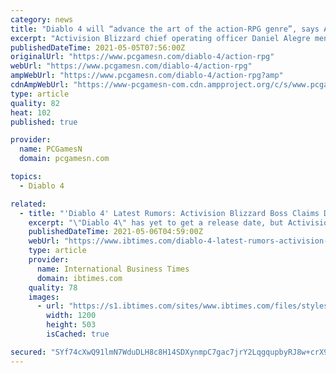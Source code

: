 ```yaml
---
category: news
title: "Diablo 4 will “advance the art of the action-RPG genre”, says Activision Blizzard"
excerpt: "Activision Blizzard chief operating officer Daniel Alegre mentions that the company feels that Diablo 4 will “advance the art of the action-RPG genre”. Alegre also notes that development on the ..."
publishedDateTime: 2021-05-05T07:56:00Z
originalUrl: "https://www.pcgamesn.com/diablo-4/action-rpg"
webUrl: "https://www.pcgamesn.com/diablo-4/action-rpg"
ampWebUrl: "https://www.pcgamesn.com/diablo-4/action-rpg?amp"
cdnAmpWebUrl: "https://www-pcgamesn-com.cdn.ampproject.org/c/s/www.pcgamesn.com/diablo-4/action-rpg?amp"
type: article
quality: 82
heat: 102
published: true

provider:
  name: PCGamesN
  domain: pcgamesn.com

topics:
  - Diablo 4

related:
  - title: "'Diablo 4' Latest Rumors: Activision Blizzard Boss Claims Different Kind Of RPG Is Coming"
    excerpt: "\"Diablo 4\" has yet to get a release date, but Activision Blizzard COO Daniel Alegre claimed that it will be an innovative addition to the action-RPG genre."
    publishedDateTime: 2021-05-06T04:59:00Z
    webUrl: "https://www.ibtimes.com/diablo-4-latest-rumors-activision-blizzard-boss-claims-different-kind-rpg-coming-3194162"
    type: article
    provider:
      name: International Business Times
      domain: ibtimes.com
    quality: 78
    images:
      - url: "https://s1.ibtimes.com/sites/www.ibtimes.com/files/styles/full/public/2016/08/03/diablo.jpg"
        width: 1200
        height: 503
        isCached: true

secured: "SYf74cXwQ91lmN7WduDLH8c8H14SDXynmpC7gac7jrY2LqgqupbyRJ8w+crX9l4bMar8e+9CAY6ZRXG1mi+v8/5C1jzsx2H/IJlmdtQSxmFTjP1C2MWQC+98qINtw53QQYqDVhrtLRla08H0gGGNF6ZnGhNm4XHkNlrpDNkRTSDFVffep5205caRSosbz8fe9iBnMZhM/Rjd9K4xNYD7OwZ+PPJZswvRxJ2sl2Nfzcky//eIgZOnsyen/6gAcJh1VMd0TDeV8jBcKLgo6Rv+LR7E/F1Qr3UTV1qycr7HF2b56/A6vad5kSdf3XI2NiV1SL97b3ufWWJ7G4ITBuEoOuSwwza0l66w2IJVKqWWsuc=;ShsH1svgaMpT0xPm+l6z2g=="
---
```


